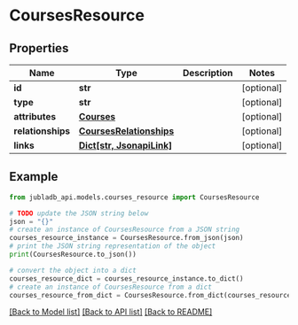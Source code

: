 # CoursesResource


## Properties

Name | Type | Description | Notes
------------ | ------------- | ------------- | -------------
**id** | **str** |  | [optional] 
**type** | **str** |  | [optional] 
**attributes** | [**Courses**](Courses.md) |  | [optional] 
**relationships** | [**CoursesRelationships**](CoursesRelationships.md) |  | [optional] 
**links** | [**Dict[str, JsonapiLink]**](JsonapiLink.md) |  | [optional] 

## Example

```python
from jubladb_api.models.courses_resource import CoursesResource

# TODO update the JSON string below
json = "{}"
# create an instance of CoursesResource from a JSON string
courses_resource_instance = CoursesResource.from_json(json)
# print the JSON string representation of the object
print(CoursesResource.to_json())

# convert the object into a dict
courses_resource_dict = courses_resource_instance.to_dict()
# create an instance of CoursesResource from a dict
courses_resource_from_dict = CoursesResource.from_dict(courses_resource_dict)
```
[[Back to Model list]](../README.md#documentation-for-models) [[Back to API list]](../README.md#documentation-for-api-endpoints) [[Back to README]](../README.md)



